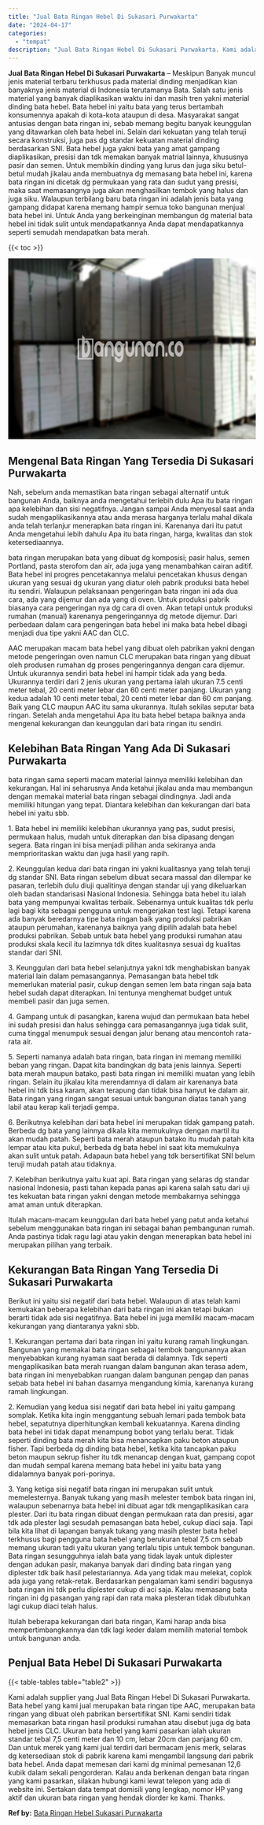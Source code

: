 ```yaml
---
title: "Jual Bata Ringan Hebel Di Sukasari Purwakarta"
date: "2024-04-17"
categories: 
  - "tempat"
description: "Jual Bata Ringan Hebel Di Sukasari Purwakarta. Kami adalah supplier yang Jual Bata Ringan Hebel Di Sukasari Purwakarta. Bata hebel yang kami jual merupakan b..."
---
```


**Jual Bata Ringan Hebel Di Sukasari Purwakarta** – Meskipun Banyak muncul jenis material terbaru terkhusus pada material dinding menjadikan kian banyaknya jenis material di Indonesia terutamanya Bata. Salah satu jenis material yang banyak diaplikasikan waktu ini dan masih tren yakni material dinding bata hebel. Bata hebel ini yaitu bata yang terus bertambah konsumennya apakah di kota-kota ataupun di desa. Masyarakat sangat antusias dengan bata ringan ini, sebab memang begitu banyak keunggulan yang ditawarkan oleh bata hebel ini. Selain dari kekuatan yang telah teruji secara konstruksi, juga pas dg standar kekuatan material dinding berdasarkan SNI. Bata hebel juga yakni bata yang amat gampang diaplikasikan, presisi dan tdk memakan banyak matrial lainnya, khususnya pasir dan semen. Untuk membikin dinding yang lurus dan juga siku betul-betul mudah jikalau anda membuatnya dg memasang bata hebel ini, karena bata ringan ini dicetak dg permukaan yang rata dan sudut yang presisi, maka saat memasangnya juga akan menghasilkan tembok yang halus dan juga siku. Walaupun terbilang baru bata ringan ini adalah jenis bata yang gampang didapat karena memang hampir semua toko bangunan menjual bata hebel ini. Untuk Anda yang berkeinginan membangun dg material bata hebel ini tidak sulit untuk mendapatkannya Anda dapat mendapatkannya seperti semudah mendapatkan bata merah.

{{< toc >}}

![Jual Bata Ringan Hebel Di Sukasari Purwakarta](/images/jual-hebel-murah-38.png)

## Mengenal Bata Ringan Yang Tersedia Di Sukasari Purwakarta

Nah, sebelum anda memastikan bata ringan sebagai alternatif untuk bangunan Anda, baiknya anda mengetahui terlebih dulu Apa itu bata ringan apa kelebihan dan sisi negatifnya. Jangan sampai Anda menyesal saat anda sudah mengaplikasikannya atau anda merasa harganya terlalu mahal dikala anda telah terlanjur menerapkan bata ringan ini. Karenanya dari itu patut Anda mengetahui lebih dahulu Apa itu bata ringan, harga, kwalitas dan stok ketersediaannya.

bata ringan merupakan bata yang dibuat dg komposisi; pasir halus, semen Portland, pasta sterofom dan air, ada juga yang menambahkan cairan aditif. Bata hebel ini progres pencetakannya melalui pencetakan khusus dengan ukuran yang sesuai dg ukuran yang diatur oleh pabrik produksi bata hebel itu sendiri. Walaupun pelaksanaan pengeringan bata ringan ini ada dua cara, ada yang dijemur dan ada yang di oven. Untuk produksi pabrik biasanya cara pengeringan nya dg cara di oven. Akan tetapi untuk produksi rumahan (manual) karenanya pengeringannya dg metode dijemur. Dari perbedaan dalam cara pengeringan bata hebel ini maka bata hebel dibagi menjadi dua tipe yakni AAC dan CLC.

AAC merupakan macam bata hebel yang dibuat oleh pabrikan yakni dengan metode pengeringan oven namun CLC merupakan bata ringan yang dibuat oleh produsen rumahan dg proses pengeringannya dengan cara dijemur. Untuk ukurannya sendiri bata hebel ini hampir tidak ada yang beda. Ukurannya terdiri dari 2 jenis ukuran yang pertama ialah ukuran 7.5 centi meter tebal, 20 centi meter lebar dan 60 centi meter panjang. Ukuran yang kedua adalah 10 centi meter tebal, 20 centi meter lebar dan 60 cm panjang. Baik yang CLC maupun AAC itu sama ukurannya. Itulah sekilas seputar bata ringan. Setelah anda mengetahui Apa itu bata hebel betapa baiknya anda mengenal kekurangan dan keunggulan dari bata ringan itu sendiri.

## Kelebihan Bata Ringan Yang Ada Di Sukasari Purwakarta

bata ringan sama seperti macam material lainnya memiliki kelebihan dan kekurangan. Hal ini seharusnya Anda ketahui jikalau anda mau membangun dengan memakai material bata ringan sebagai dindingnya. Jadi anda memiliki hitungan yang tepat. Diantara kelebihan dan kekurangan dari bata hebel ini yaitu sbb.

1\. Bata hebel ini memiliki kelebihan ukurannya yang pas, sudut presisi, permukaan halus, mudah untuk diterapkan dan bisa dipasang dengan segera. Bata ringan ini bisa menjadi pilihan anda sekiranya anda memprioritaskan waktu dan juga hasil yang rapih.

2\. Keunggulan kedua dari bata ringan ini yakni kualitasnya yang telah teruji dg standar SNI. Bata ringan sebelum dibuat secara massal dan dilempar ke pasaran, terlebih dulu diuji qualitinya dengan standar uji yang dikeluarkan oleh badan standarisasi Nasional Indonesia. Sehingga bata hebel itu ialah bata yang mempunyai kwalitas terbaik. Sebenarnya untuk kualitas tdk perlu lagi bagi kita sebagai pengguna untuk mengerjakan test lagi. Tetapi karena ada banyak beredarnya tipe bata ringan baik yang produksi pabrikan ataupun perumahan, karenanya baiknya yang dipilih adalah bata hebel produksi pabrikan. Sebab untuk bata hebel yang produksi rumahan atau produksi skala kecil itu lazimnya tdk dites kualitasnya sesuai dg kualitas standar dari SNI.

3\. Keunggulan dari bata hebel selanjutnya yakni tdk menghabiskan banyak material lain dalam pemasangannya. Pemasangan bata hebel tdk memerlukan material pasir, cukup dengan semen lem bata ringan saja bata hebel sudah dapat diterapkan. Ini tentunya menghemat budget untuk membeli pasir dan juga semen.

4\. Gampang untuk di pasangkan, karena wujud dan permukaan bata hebel ini sudah presisi dan halus sehingga cara pemasangannya juga tidak sulit, cuma tinggal menumpuk sesuai dengan jalur benang atau mencontoh rata-rata air.

5\. Seperti namanya adalah bata ringan, bata ringan ini memang memiliki beban yang ringan. Dapat kita bandingkan dg bata jenis lainnya. Seperti bata merah maupun batako, pasti bata ringan ini memiliki muatan yang lebih ringan. Selain itu jikalau kita merendamnya di dalam air karenanya bata hebel ini tdk bisa karam, akan terapung dan tidak bisa hanyut ke dalam air. Bata ringan yang ringan sangat sesuai untuk bangunan diatas tanah yang labil atau kerap kali terjadi gempa.

6\. Berikutnya kelebihan dari bata hebel ini merupakan tidak gampang patah. Berbeda dg bata yang lainnya dikala kita memukulnya dengan martil itu akan mudah patah. Seperti bata merah ataupun batako itu mudah patah kita lempar atau kita pukul, berbeda dg bata hebel ini saat kita memukulnya akan sulit untuk patah. Adapaun bata hebel yang tdk bersertifikat SNI belum teruji mudah patah atau tidaknya.

7\. Kelebihan berikutnya yaitu kuat api. Bata ringan yang selaras dg standar nasional Indonesia, pasti tahan kepada panas api karena salah satu dari uji tes kekuatan bata ringan yakni dengan metode membakarnya sehingga amat aman untuk diterapkan.

Itulah macam-macam keunggulan dari bata hebel yang patut anda ketahui sebelum menggunakan bata ringan ini sebagai bahan pembangunan rumah. Anda pastinya tidak ragu lagi atau yakin dengan menerapkan bata hebel ini merupakan pilihan yang terbaik.

## Kekurangan Bata Ringan Yang Tersedia Di Sukasari Purwakarta

Berikut ini yaitu sisi negatif dari bata hebel. Walaupun di atas telah kami kemukakan beberapa kelebihan dari bata ringan ini akan tetapi bukan berarti tidak ada sisi negatifnya. Bata hebel ini juga memiliki macam-macam kekurangan yang diantaranya yakni sbb.

1\. Kekurangan pertama dari bata ringan ini yaitu kurang ramah lingkungan. Bangunan yang memakai bata ringan sebagai tembok bangunannya akan menyebabkan kurang nyaman saat berada di dalamnya. Tdk seperti mengaplikasikan bata merah ruangan dalam bangunan akan terasa adem, bata ringan ini menyebabkan ruangan dalam bangunan pengap dan panas sebab bata hebel ini bahan dasarnya mengandung kimia, karenanya kurang ramah lingkungan.

2\. Kemudian yang kedua sisi negatif dari bata hebel ini yaitu gampang somplak. Ketika kita ingin menggantung sebuah lemari pada tembok bata hebel, sepatutnya diperhitungkan kembali kekuatannya. Karena dinding bata hebel ini tidak dapat menampung bobot yang terlalu berat. Tidak seperti dinding bata merah kita bisa menancapkan paku beton ataupun fisher. Tapi berbeda dg dinding bata hebel, ketika kita tancapkan paku beton maupun sekrup fisher itu tdk menancap dengan kuat, gampang copot dan mudah sempal karena memang bata hebel ini yaitu bata yang didalamnya banyak pori-porinya.

3\. Yang ketiga sisi negatif bata ringan ini merupakan sulit untuk memelesternya. Banyak tukang yang masih melester tembok bata ringan ini, walaupun sebenarnya bata hebel ini dibuat agar tdk mengaplikasikan cara plester. Dari itu bata ringan dibuat dengan permukaan rata dan presisi, agar tdk ada plester lagi sesudah pemasangan bata hebel, cukup diaci saja. Tapi bila kita lihat di lapangan banyak tukang yang masih plester bata hebel terkhusus bagi pengguna bata hebel yang berukuran tebal 7,5 cm sebab memang ukuran tadi yaitu ukuran yang terlalu tipis untuk tembok bangunan. Bata ringan sesungguhnya ialah bata yang tidak layak untuk diplester dengan adukan pasir, makanya banyak dari dinding bata ringan yang diplester tdk baik hasil pelestariannya. Ada yang tidak mau melekat, coplok ada juga yang retak-retak. Berdasarkan pengalaman kami sendiri bagusnya bata ringan ini tdk perlu diplester cukup di aci saja. Kalau memasang bata ringan ini dg pasangan yang rapi dan rata maka plesteran tidak dibutuhkan lagi cukup diaci telah halus.

Itulah beberapa kekurangan dari bata ringan, Kami harap anda bisa mempertimbangkannya dan tdk lagi keder dalam memilih material tembok untuk bangunan anda.

## Penjual Bata Hebel Di Sukasari Purwakarta

{{< table-tables table="table2" >}}

Kami adalah supplier yang Jual Bata Ringan Hebel Di Sukasari Purwakarta. Bata hebel yang kami jual merupakan bata ringan tipe AAC, merupakan bata ringan yang dibuat oleh pabrikan bersertifikat SNI. Kami sendiri tidak memasarkan bata ringan hasil produksi rumahan atau disebut juga dg bata hebel jenis CLC. Ukuran bata hebel yang kami pasarkan ialah ukuran standar tebal 7,5 centi meter dan 10 cm, lebar 20cm dan panjang 60 cm. Dan untuk merek yang kami jual terdiri dari bermacam jenis merk, selaras dg ketersediaan stok di pabrik karena kami mengambil langsung dari pabrik bata hebel. Anda dapat memesan dari kami dg minimal pemesanan 12,6 kubik dalam sekali pengorderan. Kalau anda berkenan dengan bata ringan yang kami pasarkan, silakan hubungi kami lewat telepon yang ada di website ini. Sertakan data tempat domisili yang lengkap, nomor HP yang aktif dan ukuran bata ringan yang hendak diorder ke kami. Thanks.

**Ref by:** [Bata Ringan Hebel Sukasari Purwakarta](https://id.wikipedia.org/wiki/Bata)
